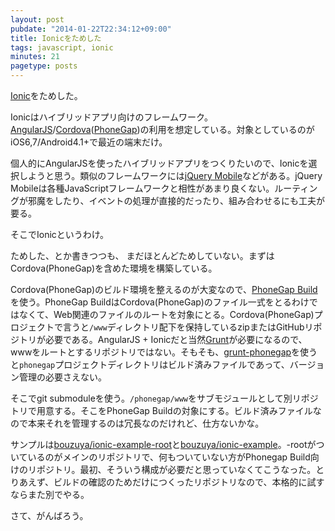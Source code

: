 ```yaml
---
layout: post
pubdate: "2014-01-22T22:34:12+09:00"
title: Ionicをためした
tags: javascript, ionic
minutes: 21
pagetype: posts
---
```

[Ionic][ionicframework]をためした。

Ionicはハイブリッドアプリ向けのフレームワーク。[AngularJS][angularjs]/[Cordova][cordova]([PhoneGap][phonegap])の利用を想定している。対象としているのがiOS6,7/Android4.1+で最近の端末だけ。

個人的にAngularJSを使ったハイブリッドアプリをつくりたいので、Ionicを選択しようと思う。類似のフレームワークには[jQuery Mobile][jquery-mobile]などがある。jQuery Mobileは各種JavaScriptフレームワークと相性があまり良くない。ルーティングが邪魔をしたり、イベントの処理が直接的だったり、組み合わせるにも工夫が要る。

そこでIonicというわけ。

ためした、とか書きつつも、 まだほとんどためしていない。まずはCordova(PhoneGap)を含めた環境を構築している。

Cordova(PhoneGap)のビルド環境を整えるのが大変なので、[PhoneGap Build][phonegap-build]を使う。PhoneGap BuildはCordova(PhoneGap)のファイル一式をとるわけではなくて、Web関連のファイルのルートを対象にとる。Cordova(PhoneGap)プロジェクトで言うと`/www`ディレクトリ配下を保持しているzipまたはGitHubリポジトリが必要である。AngularJS + Ionicだと当然[Grunt][grunt]が必要になるので、wwwをルートとするリポジトリではない。そもそも、[grunt-phonegap][]を使うと`phonegap`プロジェクトディレクトリはビルド済みファイルであって、バージョン管理の必要さえない。

そこでgit submoduleを使う。`/phonegap/www`をサブモジュールとして別リポジトリで用意する。そこをPhoneGap Buildの対象にする。ビルド済みファイルなので本来それを管理するのは冗長なのだけれど、仕方ないかな。

サンプルは[bouzuya/ionic-example-root][]と[bouzuya/ionic-example][]。-rootがついているのがメインのリポジトリで、何もついていない方がPhonegap Build向けのリポジトリ。最初、そういう構成が必要だと思っていなくてこうなった。とりあえず、ビルドの確認のためだけにつくったリポジトリなので、本格的に試すならまた別でやる。

さて、がんばろう。

[ionicframework]: http://ionicframework.com/
[angularjs]: http://angularjs.org/
[cordova]: http://cordova.apache.org/
[phonegap]: http://phonegap.com/
[jquery-mobile]: http://jquerymobile.com/
[phonegap-build]: https://build.phonegap.com/
[grunt]: http://gruntjs.com/
[grunt-phonegap]: https://npmjs.org/package/grunt-phonegap
[bouzuya/ionic-example-root]: https://github.com/bouzuya/ionic-example-root
[bouzuya/ionic-example]: https://github.com/bouzuya/ionic-example

